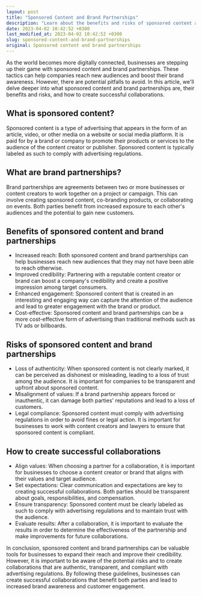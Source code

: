 ```yaml
---
layout: post
title: "Sponsored Content and Brand Partnerships"
description: "Learn about the benefits and risks of sponsored content and brand partnerships for companies and content creators."
date: 2023-04-02 10:42:52 +0300
last_modified_at: 2023-04-02 10:42:52 +0300
slug: sponsored-content-and-brand-partnerships
original: Sponsored content and brand partnerships
---
```

As the world becomes more digitally connected, businesses are stepping up their game with sponsored content and brand partnerships. These tactics can help companies reach new audiences and boost their brand awareness. However, there are potential pitfalls to avoid. In this article, we'll delve deeper into what sponsored content and brand partnerships are, their benefits and risks, and how to create successful collaborations.

## What is sponsored content?

Sponsored content is a type of advertising that appears in the form of an article, video, or other media on a website or social media platform. It is paid for by a brand or company to promote their products or services to the audience of the content creator or publisher. Sponsored content is typically labeled as such to comply with advertising regulations.

## What are brand partnerships?

Brand partnerships are agreements between two or more businesses or content creators to work together on a project or campaign. This can involve creating sponsored content, co-branding products, or collaborating on events. Both parties benefit from increased exposure to each other's audiences and the potential to gain new customers.

## Benefits of sponsored content and brand partnerships

- Increased reach: Both sponsored content and brand partnerships can help businesses reach new audiences that they may not have been able to reach otherwise.
- Improved credibility: Partnering with a reputable content creator or brand can boost a company's credibility and create a positive impression among target consumers.
- Enhanced engagement: Sponsored content that is created in an interesting and engaging way can capture the attention of the audience and lead to greater engagement with the brand or product.
- Cost-effective: Sponsored content and brand partnerships can be a more cost-effective form of advertising than traditional methods such as TV ads or billboards.

## Risks of sponsored content and brand partnerships

- Loss of authenticity: When sponsored content is not clearly marked, it can be perceived as dishonest or misleading, leading to a loss of trust among the audience. It is important for companies to be transparent and upfront about sponsored content.
- Misalignment of values: If a brand partnership appears forced or inauthentic, it can damage both parties' reputations and lead to a loss of customers.
- Legal compliance: Sponsored content must comply with advertising regulations in order to avoid fines or legal action. It is important for businesses to work with content creators and lawyers to ensure that sponsored content is compliant.

## How to create successful collaborations

- Align values: When choosing a partner for a collaboration, it is important for businesses to choose a content creator or brand that aligns with their values and target audience.
- Set expectations: Clear communication and expectations are key to creating successful collaborations. Both parties should be transparent about goals, responsibilities, and compensation.
- Ensure transparency: Sponsored content must be clearly labeled as such to comply with advertising regulations and to maintain trust with the audience.
- Evaluate results: After a collaboration, it is important to evaluate the results in order to determine the effectiveness of the partnership and make improvements for future collaborations.

In conclusion, sponsored content and brand partnerships can be valuable tools for businesses to expand their reach and improve their credibility. However, it is important to be aware of the potential risks and to create collaborations that are authentic, transparent, and compliant with advertising regulations. By following these guidelines, businesses can create successful collaborations that benefit both parties and lead to increased brand awareness and customer engagement.